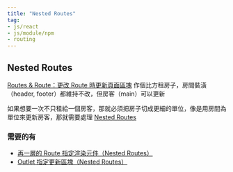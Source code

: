 ```yaml
---
title: "Nested Routes"
tag: 
- js/react 
- js/module/npm 
- routing
---
```

## Nested Routes
[Routes & Route：更改 Route 時更新頁面區塊](Routes%20&%20Route：更改%20Route%20時更新頁面區塊.md) 作個比方租房子，房間裝潢（header, footer）都維持不改，但房客（main）可以更新

如果想要一次不只租給一個房客，那就必須把房子切成更細的單位，像是用房間為單位來更新房客，那就需要處理 [Nested Routes](Nested%20Routes.md)

### 需要的有
- [再一層的 Route 指定渲染元件（Nested Routes）](再一層的%20Route%20指定渲染元件（Nested%20Routes）.md)
- [Outlet 指定更新區塊（Nested Routes）](Outlet%20指定更新區塊（Nested%20Routes）.md)



